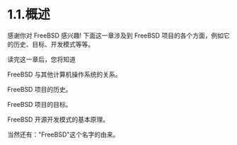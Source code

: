 # 1.1.概述

感谢你对 FreeBSD 感兴趣! 下面这一章涉及到 FreeBSD 项目的各个方面，例如它的历史、目标、开发模式等等。

读完这一章后，您将知道

FreeBSD 与其他计算机操作系统的关系。

FreeBSD 项目的历史。

FreeBSD 项目的目标。

FreeBSD 开源开发模式的基本原理。

当然还有："FreeBSD"这个名字的由来。
